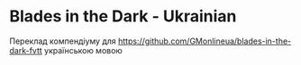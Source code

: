 # Blades in the Dark - Ukrainian

Переклад компендіуму для https://github.com/GMonlineua/blades-in-the-dark-fvtt українською мовою
